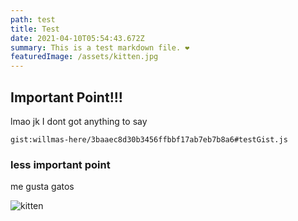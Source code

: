 ```yaml
---
path: test
title: Test
date: 2021-04-10T05:54:43.672Z
summary: This is a test markdown file. ❤️ 
featuredImage: /assets/kitten.jpg
---
```

## Important Point!!!

lmao jk I dont got anything to say

`gist:willmas-here/3baaec8d30b3456ffbbf17ab7eb7b8a6#testGist.js`

### less important point

me gusta gatos

![kitten](/assets/kitten.jpg)
